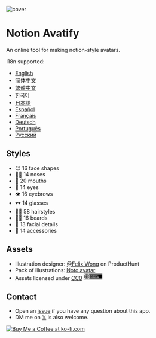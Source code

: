 

![cover](./public/social.png)


# Notion Avatify

An online tool for making notion-style avatars.

I18n supported:

- [English](https://notion-avatar.app/en)
- [简体中文](https://notion-avatar.app/zh)
- [繁體中文](https://notion-avatar.app/zh-TW)
- [한국어](https://notion-avatar.app/ko)
- [日本語](https://notion-avatar.app/ja)
- [Español](https://notion-avatar.app/es)
- [Français](https://notion-avatar.app/fr)
- [Deutsch](https://notion-avatar.app/de)
- [Português](https://notion-avatar.app/pt)
- [Русский](https://notion-avatar.app/ru)

## Styles

- 😉 16 face shapes
- 👃🏼 14 noses
- 👄 20 mouths
- 👀 14 eyes
- 👁️ 16 eyebrows
- 🕶️ 14 glasses
- 💇‍♀️ 58 hairstyles
- 🎅🏼 16 beards
- 💋 13 facial details
- 💍 14 accessories

## Assets

- Illustration designer: [@Felix Wong](https://www.producthunt.com/@felix12777) on ProductHunt
- Pack of illustrations: [Noto avatar](https://abstractlab.gumroad.com/l/noto-avatar)
- Assets licensed under [CC0](https://creativecommons.org/publicdomain/zero/1.0/) <img src="./public/icon/cc0.svg" width="50"/>

## Contact

- Open an [issue](https://github.com/Mayandev/notion-avatar/issues) if you have any question about this app.
- DM me on [𝕏](https://x.com/phillzou) is also welcome.

<a href='https://ko-fi.com/S6S16CGTC' target='_blank'><img height='36' style='border:0px;height:36px;' src='https://cdn.ko-fi.com/cdn/kofi5.png?v=3' border='0' alt='Buy Me a Coffee at ko-fi.com' /></a>


